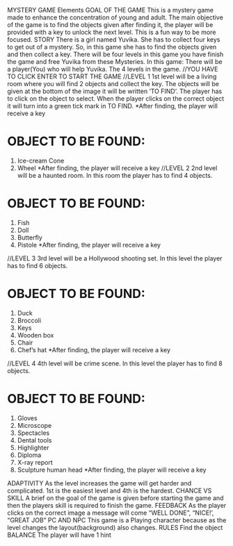 MYSTERY GAME
Elements
GOAL OF THE GAME
This is a mystery game made to enhance the concentration of young and adult. The main objective of the game is to find the objects given after finding it, the player will be provided with a key to unlock the next level. This is a fun way to be more focused.
STORY
There is a girl named Yuvika. She has to collect four keys to get out of a mystery. So, in this game she has to find the objects given and then collect a key. There will be four levels in this game you have finish the game and free Yuvika from these Mysteries.
In this game:
There will be a player(You) who will help Yuvika.
The 4 levels in the game.
//YOU HAVE TO CLICK ENTER TO START THE GAME
//LEVEL 1
1st level will be a living room where you will find 2 objects and collect the key.
The objects will be given at the bottom of the image it will be written ‘TO FIND’. 
The player has to click on the object to select.
 When the player clicks on the correct object it will turn into a green tick mark in TO FIND.
*After finding, the player will receive a key 

# OBJECT TO BE FOUND:
1. Ice-cream Cone
2. Wheel
*After finding, the player will receive a key 
 //LEVEL 2
2nd level will be a haunted room. In this room the player has to find 4 objects.
# OBJECT TO BE FOUND:
1.	Fish
2.	Doll
3.	Butterfly 
4.	Pistole 
*After finding, the player will receive a key 

//LEVEL 3
3rd level will be a Hollywood shooting set. In this level the player has to find 6 objects.
# OBJECT TO BE FOUND:
1.	Duck 
2.	Broccoli
3.	Keys
4.	Wooden box
5.	Chair
6.	Chef’s hat 
*After finding, the player will receive a key 

//LEVEL 4
4th level will be crime scene. In this level the player has to find 8 objects.
# OBJECT TO BE FOUND:
1.	Gloves
2.	Microscope
3.	Spectacles 
4.	Dental tools
5.	Highlighter
6.	Diploma
7.	X-ray report
8.	Sculpture human head 
*After finding, the player will receive a key 

ADAPTIVITY
As the level increases the game will get harder and complicated. 1st is the easiest level and 4th is the hardest.
CHANCE VS SKILL
A brief on the goal of the game is given before starting the game and then the players skill is required to finish the game.
FEEDBACK
As the player clicks on the correct image a message will come “WELL DONE”, “NICE!’, “GREAT JOB”
PC AND NPC
This game is a Playing character because as the level changes the layout(background) also changes.
RULES
Find the object
BALANCE
The player will have 1 hint 

